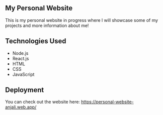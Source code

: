 ## My Personal Website
This is my personal website in progress where I will showcase some of my projects and more information about me!

## Technologies Used
- Node.js
- React.js 
- HTML
- CSS
- JavaScript

## Deployment
You can check out the website here: https://personal-website-anjali.web.app/

